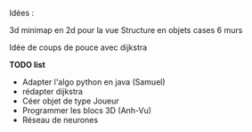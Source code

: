 Idées :

3d
minimap en 2d pour la vue
Structure en objets cases 6 murs 

Idée de coups de pouce avec dijkstra

**TODO list**


* Adapter l'algo python en java  (Samuel)
* rédapter dijkstra  
* Céer objet de type Joueur
* Programmer les blocs 3D (Anh-Vu)
* Réseau de neurones


